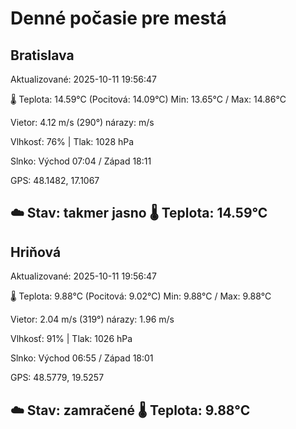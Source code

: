 ﻿# Denné počasie pre mestá

## Bratislava
Aktualizované: 2025-10-11 19:56:47

🌡️ Teplota: 14.59°C 
(Pocitová: 14.09°C)
Min: 13.65°C / Max: 14.86°C

Vietor: 4.12 m/s    (290°) 
nárazy:  m/s

Vlhkosť: 76% | Tlak: 1028 hPa

Slnko: Východ 07:04 / Západ 18:11

GPS: 48.1482, 17.1067

☁️ Stav: takmer jasno        🌡️ Teplota: 14.59°C
---

## Hriňová
Aktualizované: 2025-10-11 19:56:47

🌡️ Teplota: 9.88°C 
(Pocitová: 9.02°C)
Min: 9.88°C / Max: 9.88°C

Vietor: 2.04 m/s (319°)
nárazy: 1.96 m/s

Vlhkosť: 91% | Tlak: 1026 hPa

Slnko: Východ 06:55 / Západ 18:01

GPS: 48.5779, 19.5257

☁️ Stav: zamračené        🌡️ Teplota: 9.88°C
---
